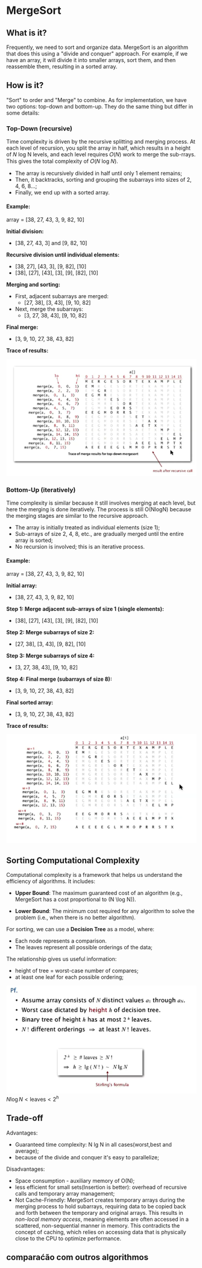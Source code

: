 # MergeSort

## What is it?

Frequently, we need to sort and organize data. MergeSort is an algorithm that does this using a 
"divide and conquer" approach. For example, if we have an array, it will divide it into smaller arrays, sort them, 
and then reassemble them, resulting in a sorted array.

## How is it?
"Sort" to order and "Merge" to combine. As for implementation, we have two options: top-down and bottom-up. 
They do the same thing but differ in some details:


### Top-Down (recursive)

Time complexity is driven by the recursive splitting and merging process. At each level of recursion, you split the 
array in half, which results in a height of 𝑁 log N levels, and each level requires 𝑂(𝑁) work to merge the 
sub-rrays. This gives the total complexity of 𝑂(𝑁 log 𝑁).

- The array is recursively divided in half until only 1 element remains;
- Then, it backtracks, sorting and grouping the subarrays into sizes of 2, 4, 6, 8...;
- Finally, we end up with a sorted array.

#### Example:

array = [38, 27, 43, 3, 9, 82, 10]

**Initial division:**
- [38, 27, 43, 3] and [9, 82, 10]

**Recursive division until individual elements:**
- [38, 27], [43, 3], [9, 82], [10]
- [38], [27], [43], [3], [9], [82], [10]

**Merging and sorting:**
- First, adjacent subarrays are merged:
    - [27, 38], [3, 43], [9, 10, 82]
- Next, merge the subarrays:
    - [3, 27, 38, 43], [9, 10, 82]

**Final merge:**
- [3, 9, 10, 27, 38, 43, 82]

**Trace of results:**

![img_15.png](img_15.png)

### Bottom-Up (iteratively)

Time complexity is similar because it still involves merging at each level, but here the merging is done 
iteratively. The process is still O(NlogN) because the merging stages are similar to the recursive approach.

- The array is initially treated as individual elements (size 1);
- Sub-arrays of size 2, 4, 8, etc., are gradually merged until the entire array is sorted;
- No recursion is involved; this is an iterative process.

#### Example:

array = [38, 27, 43, 3, 9, 82, 10]

**Initial array:**
- [38, 27, 43, 3, 9, 82, 10]

**Step 1: Merge adjacent sub-arrays of size 1 (single elements):**
- [38], [27], [43], [3], [9], [82], [10]

**Step 2: Merge subarrays of size 2:**
- [27, 38], [3, 43], [9, 82], [10]

**Step 3: Merge subarrays of size 4:**
- [3, 27, 38, 43], [9, 10, 82]

**Step 4: Final merge (subarrays of size 8):**
- [3, 9, 10, 27, 38, 43, 82]

**Final sorted array:**
- [3, 9, 10, 27, 38, 43, 82]

**Trace of results:**


![img_16.png](img_16.png)


## Sorting Computational Complexity

Computational complexity is a framework that helps us understand the efficiency of algorithms. It includes:

- **Upper Bound**: The maximum guaranteed cost of an algorithm (e.g., MergeSort has a cost proportional to \(N \log N\)).

- **Lower Bound**: The minimum cost required for any algorithm to solve the problem (i.e., when there is no 
better algorithm).

For sorting, we can use a **Decision Tree** as a model, where:
- Each node represents a comparison.
- The leaves represent all possible orderings of the data;

The relationship  gives us useful information:

- height of tree = worst-case number of compares;
- at least one leaf for each possible ordering;

![img_17.png](img_17.png)
$N \log N < \text{leaves} < 2^h$
  


## Trade-off

Advantages:

- Guaranteed time complexity: N lg N in all cases(worst,best and average);
- because of the divide and conquer it's easy to parallelize;

Disadvantages:
 
- Space consumption - auxiliary memory of O(N);
- less efficient for small sets(Insertion is better): overhead of recursive
calls and temporary array management;
-  Not Cache-Friendly: MergeSort creates temporary arrays during the merging process to hold subarrays, 
requiring data to be copied back and forth between the temporary and original arrays. This results 
in *non-local memory access*, meaning elements are often accessed in a scattered, non-sequential manner
in memory. This contradicts the concept of caching, which relies on accessing data that is physically 
close to the CPU to optimize performance.


## comparaćão com outros algorithmos

